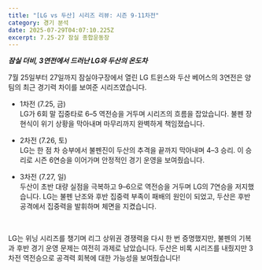 ```yaml
---
title: "[LG vs 두산] 시리즈 리뷰: 시즌 9-11차전"
category: 경기 분석
date: 2025-07-29T04:07:10.225Z
excerpt: 7.25-27 잠실 종합운동장
---
```

***잠실 더비, 3연전에서 드러난 LG와 두산의 온도차***

7월 25일부터 27일까지 잠실야구장에서 열린 LG 트윈스와 두산 베어스의 3연전은 양 팀의 최근 경기력 차이를 보여준 시리즈였습니다.
	

* 1차전 (7.25, 금)</br>
  LG가 6회 말 집중타로 6–5 역전승을 거두며 시리즈의 흐름을 잡았습니다.
  불펜 장현식이 위기 상황을 막아내며 마무리까지 완벽하게 책임졌습니다. 

* 2차전 (7.26, 토)</br>
  LG는 한 점 차 승부에서 불펜진이 두산의 추격을 끝까지 막아내며 4–3 승리. 이 승리로 시즌 6연승을 이어가며 안정적인 경기 운영을 보여줬습니다.

* 3차전 (7.27, 일)</br>
  두산이 초반 대량 실점을 극복하고 9–6으로 역전승을 거두며 LG의 7연승을 저지했습니다.
  LG는 불펜 난조와 후반 집중력 부족이 패배의 원인이 되었고,
  두산은 후반 공격에서 집중력을 발휘하며 체면을 지켰습니다.
</br>

LG는 위닝 시리즈를 챙기며 리그 상위권 경쟁력을 다시 한 번 증명했지만,
불펜의 기복과 후반 경기 운영 문제는 여전히 과제로 남았습니다.
두산은 비록 시리즈를 내줬지만 3차전 역전승으로 공격력 회복에 대한 가능성을 보여줬습니다!